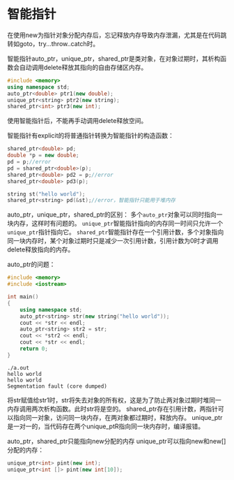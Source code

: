 # 智能指针
在使用new为指针对象分配内存后，忘记释放内存导致内存泄漏，尤其是在代码跳转如goto，try...throw..catch时。

智能指针auto_ptr，unique_ptr，shared_ptr是类对象，在对象过期时，其析构函数会自动调用delete释放其指向的自由存储区内存。

```cpp
#include <memory>  
using namespace std;
auto_ptr<double> ptr1(new double);
unique_ptr<string> ptr2(new string);
shared_ptr<int> ptr3(new int);
```
使用智能指针后，不能再手动调用delete释放空间。

智能指针有explicit的将普通指针转换为智能指针的构造函数：
```cpp
shared_ptr<double> pd;
double *p = new double;
pd = p;//error
pd = shared_ptr<double>(p);
shared_ptr<double> pd2 = p;//error
shared_ptr<double> pd3(p);
```

```cpp
string st("hello world");
shared_ptr<string> pd(&st);//error，智能指针只能用于堆内存
```

auto_ptr，unique_ptr，shared_ptr的区别：
多个`auto_ptr`对象可以同时指向一块内存，这样时有问题的。
`unique_ptr`智能指针指向的内存同一时间只允许一个`unique_ptr`指针指向它。
`shared_ptr`智能指针存在一个引用计数，多个对象指向同一块内存时，某个对象过期时只是减少一次引用计数，引用计数为0时才调用delete释放指向的内存。

auto_ptr的问题：
```cpp
#include <memory>
#include <iostream>

int main()
{
    using namespace std;
    auto_ptr<string> str(new string("hello world"));
    cout << *str << endl;
    auto_ptr<string> str2 = str;
    cout << *str2 << endl;
    cout << *str << endl;
    return 0;
}
```
```
./a.out
hello world
hello world
Segmentation fault (core dumped)
```
将str赋值给str1时，str将失去对象的所有权，这是为了防止两对象过期时堆同一内存调用两次析构函数。此时str将是空的。
shared_ptr存在引用计数，两指针可以指向同一对象，访问同一块内存，在两对象都过期时，释放内存。
unique_ptr是一对一的，当代码存在两个unique_ptR指向同一块内存时，编译报错。

auto_ptr，shared_ptr只能指向new分配的内存
unique_ptr可以指向new和new[]分配的内存：
```cpp
unique_ptr<int> pint(new int);
unique_ptr<int []> pint(new int[10]);
```
